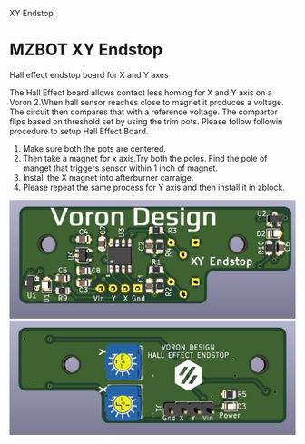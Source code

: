 XY Endstop

# MZBOT XY Endstop
Hall effect endstop board for X and Y axes

The Hall Effect board allows contact less homing for X and Y axis on a Voron 2.When hall sensor reaches close to magnet it produces a voltage. The circuit then compares that with a reference voltage. The compartor flips based on threshold set by using the trim pots.
Please follow followin procedure to setup Hall Effect Board.
1) Make sure both the pots are centered.
2) Then take a magnet for x axis.Try both the poles. Find the pole of manget that triggers sensor within 1 inch of magnet.
3) Install the X magnet into afterburner carraige.
4) Please repeat the same process for Y axis and then install it in zblock.

![Alt text](Images/XY_Endstop_Top.JPG?raw=true "Optional Title")
![Alt text](Images/XY_Endstop_Back.JPG?raw=true "Optional Title")

